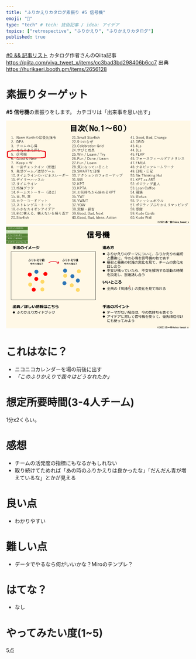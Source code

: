 ```yaml
---
title: "ふりかえりカタログ素振り #5 信号機"
emoji: "💨"
type: "tech" # tech: 技術記事 / idea: アイデア
topics: ["retrospective", "ふりかえり", "ふりかえりカタログ"]
published: true
---
```


[#0 && 記事リスト](/datsuns/articles/retrospective-su-bu-ri-0.md)
カタログ作者さんのQiita記事
https://qiita.com/viva_tweet_x/items/cc3bad3bd298406b6cc7
出典
https://hurikaeri.booth.pm/items/2656128

# 素振りターゲット

**\#5 信号機**の素振りをします。
カテゴリは「出来事を思い出す」

![target](/images/retrospective-su-bu-ri/5-target.png)
![pattern](/images/retrospective-su-bu-ri/5-pattern.png)

# これはなに？

* ニコニコカレンダーを場の前後に出す
* *「このふりかえりで我々はどうなれたか」*

# 想定所要時間(3-4人チーム)

1分x2くらい。

# 感想

* チームの活発度の指標にもなるかもしれない
* 取り続けてためれば「あの時のふりかえりは良かったな」「だんだん青が増えているな」とかが見える

# 良い点

* わかりやすい

# 難しい点

* データでやるなら何がいいかな？Miroのテンプレ？

# はてな？

* なし

# やってみたい度(1~5)

5点

